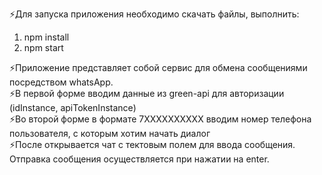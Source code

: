 ⚡Для запуска приложения необходимо скачать файлы, выполнить:
1. npm install
2. npm start

<div>⚡Приложение представляет собой сервис для обмена сообщениями посредством whatsApp.</div>
<div>⚡В первой форме вводим данные из green-api для авторизации (idInstance, apiTokenInstance)</div>
<div>⚡Во второй форме в формате 7ХХХХХХХХХХ вводим номер телефона пользователя, с которым хотим начать диалог</div>
⚡После открывается чат с тектовым полем для ввода сообщения. Отправка сообщения осуществляется при нажатии на enter.


